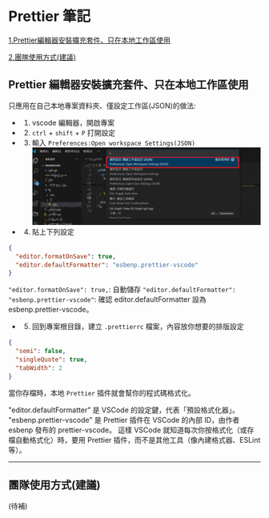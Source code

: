 # Prettier 筆記
[1.Prettier編輯器安裝擴充套件、只在本地工作區使用](#Prettier-編輯器安裝擴充套件、只在本地工作區使用)

[2.團隊使用方式(建議)](#團隊使用方式(建議))

## Prettier 編輯器安裝擴充套件、只在本地工作區使用
只應用在自己本地專案資料夾、僅設定工作區(JSON)的做法:

- 1. vscode 編輯器，開啟專案
- 2.  ```ctrl``` + ```shift``` + ```P``` 打開設定
- 3. 輸入 ```Preferences:Open workspace Settings(JSON)```
![alt text](./images/image1.png)

- 4. 貼上下列設定 
```json
{
  "editor.formatOnSave": true,
  "editor.defaultFormatter": "esbenp.prettier-vscode"
}
```

```"editor.formatOnSave": true,```: 自動儲存
```"editor.defaultFormatter": "esbenp.prettier-vscode"```: 確認 editor.defaultFormatter 設為 esbenp.prettier-vscode。


- 5. 回到專案根目錄，建立 ```.prettierrc``` 檔案，內容放你想要的排版設定
```json
{
  "semi": false,
  "singleQuote": true,
  "tabWidth": 2
}
```
當你存檔時，本地 ```Prettier``` 插件就會幫你的程式碼格式化。


"editor.defaultFormatter" 是 VSCode 的設定鍵，代表「預設格式化器」。
"esbenp.prettier-vscode" 是 Prettier 插件在 VSCode 的內部 ID，由作者 esbenp 發布的 prettier-vscode。
這樣 VSCode 就知道每次你按格式化（或存檔自動格式化）時，要用 Prettier 插件，而不是其他工具（像內建格式器、ESLint 等）。

--------------------


## 團隊使用方式(建議)

(待補)


